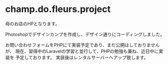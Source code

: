 # champ.do.fleurs.project

母のお店のHPとなります。

Photoshopでデザインカンプを作成し、デザイン通りにコーディングしました。

お問い合わせフォームをPHPにて実装予定であり、まだ公開はしておりませんが、
現在、習得中のLaravelの学習と並行して、PHPの勉強も兼ね、近日中に実装を
予定しております。
実装後はレンタルサーバーへアップ致します。
